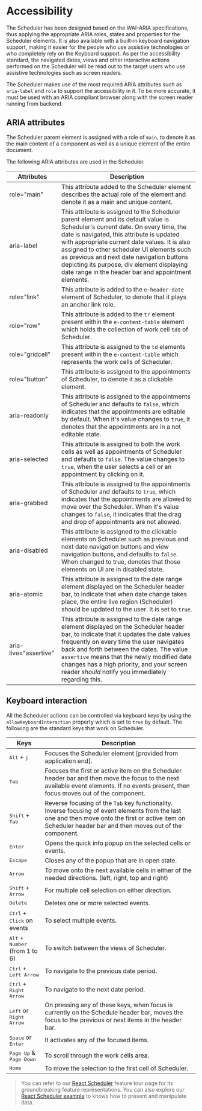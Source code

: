 # Accessibility

The Scheduler has been designed based on the WAI-ARIA specifications, thus applying the appropriate ARIA roles, states and properties for the Scheduler elements. It is also available with a built-in keyboard navigation support, making it easier for the people who use assistive technologies or who completely rely on the Keyboard support. As per the accessibility standard, the navigated dates, views and other interactive actions performed on the Scheduler will be read out to the target users who use assistive technologies such as screen readers.

The Scheduler makes use of the most required ARIA attributes such as `aria-label` and `role` to support the accessibility in it. To be more accurate, it must be used with an ARIA compliant browser along with the screen reader running from backend.

## ARIA attributes

The Scheduler parent element is assigned with a role of `main`, to denote it as the main content of a component as well as a unique element of the entire document.

The following ARIA attributes are used in the Scheduler.

| Attributes | Description |
|-------|---------|
| role="main" | This attribute added to the Scheduler element describes the actual role of the element and denote it as a main and unique content. |
| aria-label | This attribute is assigned to the Scheduler parent element and its default value is Scheduler's current date. On every time, the date is navigated, this attribute is updated with appropriate current date values. It is also assigned to other scheduler UI elements such as previous and next date navigation buttons depicting its purpose, div element displaying date range in the header bar and appointment elements. |
| role="link" | This attribute is added to the `e-header-date` element of Scheduler, to denote that it plays an anchor link role. |
| role="row" | This attribute is added to the `tr` element present within the `e-content-table` element which holds the collection of work cell `td`s of Scheduler. |
| role="gridcell" | This attribute is assigned to the `td` elements present within the `e-content-table` which represents the work cells of Scheduler. |
| role="button" | This attribute is assigned to the appointments of Scheduler, to denote it as a clickable element. |
| aria-readonly | This attribute is assigned to the appointments of Scheduler and defaults to `false`, which indicates that the appointments are editable by default. When it's value changes to `true`, it denotes that the appointments are in a not editable state. |
| aria-selected | This attribute is assigned to both the work cells as well as appointments of Scheduler and defaults to `false`. The value changes to `true`, when the user selects a cell or an appointment by clicking on it. |
| aria-grabbed | This attribute is assigned to the appointments of Scheduler and defaults to `true`, which indicates that the appointments are allowed to move over the Scheduler. When it's value changes to `false`, it indicates that the drag and drop of appointments are not allowed. |
| aria-disabled | This attribute is assigned to the clickable elements on Scheduler such as previous and next date navigation buttons and view navigation buttons, and defaults to `false`. When changed to true, denotes that those elements on UI are in disabled state. |
| aria-atomic | This attribute is assigned to the date range element displayed on the Scheduler header bar, to indicate that when date change takes place, the entire live region (Scheduler) should be updated to the user. It is set to `true`. |
| aria-live="assertive" | This attribute is assigned to the date range element displayed on the Scheduler header bar, to indicate that it updates the date values frequently on every time the user navigates back and forth between the dates. The value `assertive` means that the newly modified date changes has a high priority, and your screen reader *should* notify you immediately regarding this.

## Keyboard interaction

All the Scheduler actions can be controlled via keyboard keys by using the `allowKeyboardInteraction` property which is set to `true` by default. The following are the standard keys that work on Scheduler.

Keys | Description |
|-----|-----|
| <kbd>Alt</kbd> + <kbd>j</kbd> | Focuses the Scheduler element [provided from application end]. |
| <kbd>Tab</kbd> | Focuses the first or active item on the Scheduler header bar and then move the focus to the next available event elements. If no events present, then focus moves out of the component. |
| <kbd>Shift</kbd> + <kbd>Tab</kbd> | Reverse focusing of the `Tab` key functionality. Inverse focusing of event elements from the last one and then move onto the first or active item on Scheduler header bar and then moves out of the component.
| <kbd>Enter</kbd> | Opens the quick info popup on the selected cells or events. |
| <kbd>Escape</kbd> | Closes any of the popup that are in open state. |
| <kbd>Arrow</kbd> | To move onto the next available cells in either of the needed directions. (left, right, top and right) |
| <kbd>Shift</kbd> + <kbd>Arrow</kbd> | For multiple cell selection on either direction. |
| <kbd>Delete</kbd> | Deletes one or more selected events. |
| <kbd>Ctrl</kbd> + <kbd>Click</kbd> on events | To select multiple events. |
| <kbd>Alt</kbd> + <kbd>Number</kbd> (from 1 to 6) |To switch between the views of Scheduler. |
| <kbd>Ctrl</kbd> + <kbd>Left Arrow</kbd> | To navigate to the previous date period. |
| <kbd>Ctrl</kbd> + <kbd>Right Arrow</kbd> | To navigate to the next date period. |
| <kbd>Left</kbd> or <kbd>Right Arrow</kbd> | On pressing any of these keys, when focus is currently on the Schedule header bar, moves the focus to the previous or next items in the header bar. |
| <kbd>Space</kbd> or <kbd>Enter</kbd> | It activates any of the focused items. |
| <kbd>Page Up</kbd> & <kbd>Page Down</kbd> | To scroll through the work cells area. |
| <kbd>Home</kbd> | To move the selection to the first cell of Scheduler. |

> You can refer to our [React Scheduler](https://www.syncfusion.com/react-ui-components/react-scheduler) feature tour page for its groundbreaking feature representations. You can also explore our [React Scheduler example](https://ej2.syncfusion.com/react/demos/#/material/schedule/overview) to knows how to present and manipulate data.
